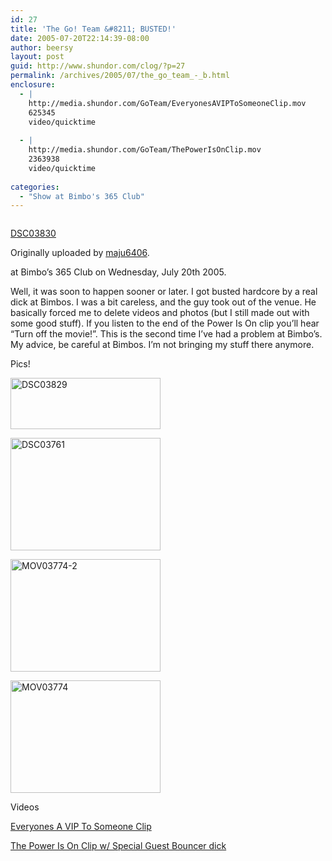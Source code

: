 ```yaml
---
id: 27
title: 'The Go! Team &#8211; BUSTED!'
date: 2005-07-20T22:14:39-08:00
author: beersy
layout: post
guid: http://www.shundor.com/clog/?p=27
permalink: /archives/2005/07/the_go_team_-_b.html
enclosure:
  - |
    http://media.shundor.com/GoTeam/EveryonesAVIPToSomeoneClip.mov
    625345
    video/quicktime
    
  - |
    http://media.shundor.com/GoTeam/ThePowerIsOnClip.mov
    2363938
    video/quicktime
    
categories:
  - "Show at Bimbo's 365 Club"
---
```

<div>
  <a href="http://www.flickr.com/photos/beersy/28671268/" title="photo sharing"><img src="http://photos22.flickr.com/28671268_d452ee9256_m.jpg" alt="" /></a> </p> 
  
  <p>
    <a href="http://www.flickr.com/photos/beersy/28671268/">DSC03830</a>
  </p>
  
  <p>
    Originally uploaded by <a href="http://www.flickr.com/people/beersy/">maju6406</a>.
  </p>
</div>

at Bimbo&#8217;s 365 Club on Wednesday, July 20th 2005.  
  
Well, it was soon to happen sooner or later. I got busted hardcore by a real dick at Bimbos. I was a bit careless, and the guy took out of the venue. He basically forced me to delete videos and photos (but I still made out with some good stuff). If you listen to the end of the Power Is On clip you&#8217;ll hear &#8220;Turn off the movie!&#8221;. This is the second time I&#8217;ve had a problem at Bimbo&#8217;s. My advice, be careful at Bimbos. I&#8217;m not bringing my stuff there anymore. 

Pics! 

[<img src="http://photos23.flickr.com/28671303_445b82860f_m.jpg" width="240" height="82" alt="DSC03829" />](http://www.flickr.com/photos/beersy/28671303/ "Photo Sharing") 

[<img src="http://photos22.flickr.com/28671453_ab854d92c4_m.jpg" width="240" height="180" alt="DSC03761" />](http://www.flickr.com/photos/beersy/28671453/ "Photo Sharing") 

[<img src="http://photos23.flickr.com/28671313_3a1eb1411f_m.jpg" width="240" height="180" alt="MOV03774-2" />](http://www.flickr.com/photos/beersy/28671313/ "Photo Sharing") 

[<img src="http://photos21.flickr.com/28671321_bbfe3774f8_m.jpg" width="240" height="180" alt="MOV03774" />](http://www.flickr.com/photos/beersy/28671321/ "Photo Sharing") 

Videos  
  
[Everyones A VIP To Someone Clip](http://media.shundor.com/GoTeam/EveryonesAVIPToSomeoneClip.mov)  
  
[The Power Is On Clip w/ Special Guest Bouncer dick](http://media.shundor.com/GoTeam/ThePowerIsOnClip.mov)